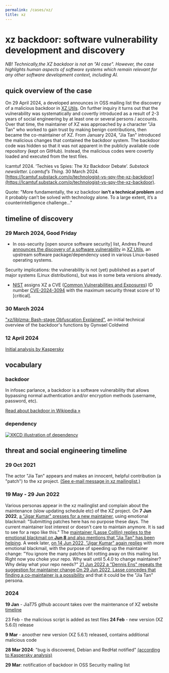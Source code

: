```yaml
---
permalink: /cases/xz/
title: xz
---
```


# xz backdoor: software vulnerability development and discovery

*NB! Technically,the XZ backdoor is not an "AI case". However, the case highlights human aspects of software systems which remain relevant for any other software development context, including AI.*

## quick overview of the case

On 29 April 2024, a developed announces in OSS mailing list the discovery of a malicious backdoor in [XZ Utils](https://en.wikipedia.org/wiki/XZ_Utils). On further inquiry it turns out that the vulnerability was systematically and covertly introduced as a result of 2-3 years of social engineering by at least one or several persons / accounts. Over that time, the maintainer of XZ was approached by a character "Jia Tan" who worked to gain trust by making benign contributions, then became the co-maintainer of XZ. From January 2024, "Jia Tan" introduced the malicious changes that contained the backdoor system. The backdoor code was hidden so that it was not apparent in the publicly available code repository (kept on GitHub). Instead, the malicious codes were covertly loaded and executed from the test files. 

lcamtuf 2024. ‘Techies vs Spies: The Xz Backdoor Debate’. *Substack newsletter. Lcamtuf’s Thing*. 30 March 2024. [https://lcamtuf.substack.com/p/technologist-vs-spy-the-xz-backdoor](https://lcamtuf.substack.com/p/technologist-vs-spy-the-xz-backdoor).

Quote: "More fundamentally, the xz backdoor **isn’t a technical problem** and it probably can’t be solved with technology alone. To a large extent, it’s a counterintelligence challenge..."


## timeline of discovery

### 29 March 2024, Good Friday

- In oss-security [open source software security] list, Andres Freund [announces the discovery of a software vulnerability](https://www.openwall.com/lists/oss-security/2024/03/29/4) in [XZ Utils](https://en.wikipedia.org/wiki/XZ_Utils), an upstream software package/dependency used in various Linux-based operating systems.

Security implications: the vulnerability is not (yet) published as a part of major systems (Linux distributions), but was in some beta versions already. 

- [NIST](https://www.nist.gov/) assigns XZ a CVE ([Common Vulnerabilities and Exposures](https://www.redhat.com/en/topics/security/what-is-cve)) ID number [CVE-2024-3094](https://nvd.nist.gov/vuln/detail/CVE-2024-3094) with the maximum security threat score of 10 [critical].


### 30 March 2024

["xz/liblzma: Bash-stage Obfuscation Explained"](https://gynvael.coldwind.pl/?lang=en&id=782), an initial technical overview of the backdoor's functions by Gynvael Coldwind



### 12 April 2024

[Initial analysis by Kaspersky](https://securelist.com/xz-backdoor-story-part-1/112354/)


## vocabulary

### backdoor
In infosec parlance, a backdoor is a software vulnerability that allows bypassing normal authentication and/or encryption methods (username, password, etc). 

[Read about backdoor in Wikipedia »](https://en.wikipedia.org/wiki/Backdoor_(computing))


### dependency

[![XKCD illustration of dependency](https://imgs.xkcd.com/comics/dependency.png)](https://xkcd.com/2347/)






## threat and social engineering timeline


### 29 Oct 2021
The actor "Jia Tan" appears and makes an innocent, helpful contribution (a "patch") to the xz project. [(See e-mail message in xz mailinglist.)](https://www.mail-archive.com/xz-devel@tukaani.org/msg00512.html)


### 19 May - 29 Jun 2022
Various personas appear in the xz mailinglist and complain about the maintenance (slow updating schedule etc) of the XZ project. On **7 Jun 2022**, [a "Jigar Kumar" presses for a new maintainer](https://www.mail-archive.com/xz-devel@tukaani.org/msg00562.html), using emotional blackmail: "Submitting patches here has no purpose these days. The current maintainer lost interest or doesn't care to maintain anymore. It is sad to see for a repo like this." The [maintainer (Lasse Colllin) replies to the emotional blackmail on **Jun 8** and also mentions that "Jia Tan" has been helping](https://www.mail-archive.com/xz-devel@tukaani.org/msg00567.html). A week later, [on 14 Jun 2022, "Jigar Kumar" again replies](https://www.mail-archive.com/xz-devel@tukaani.org/msg00568.html) with more emotional blackmail, with the purpose of speeding up the maintainer change:
"You ignore the many patches bit rotting away on this mailing list. Right now you choke your repo. Why wait until 5.4.0 to change maintainer? Why delay what your repo needs?" [21 Jun 2022 a "Dennis Ens" repeats the suggestion for maintainer change](https://www.mail-archive.com/xz-devel@tukaani.org/msg00569.html).[On 29 Jun 2022, Lasse concedes that finding a co-maintainer is a possibility](https://www.mail-archive.com/xz-devel@tukaani.org/msg00571.html) and that it could be the "Jia Tan" persona.

### 2024
**19 Jan** - JiaT75 github account takes over the maintenance of XZ website [timeline](https://securelist.com/xz-backdoor-story-part-1/112354/)

23 Feb - the malicious script is added as test files
**24 Feb** - new version (XZ 5.6.0) release

**9 Mar** - anoother new version (XZ 5.6.1) released, contains additional malicious code

**28 Mar 2024**: "bug is discovered, Debian and RedHat notified" [(according to Kaspersky analysis)](https://securelist.com/xz-backdoor-story-part-1/112354/)

**29 Mar**: notification of backdoor in OSS Security mailing list


